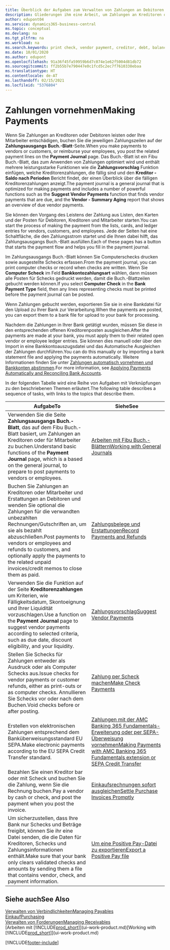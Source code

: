 ```yaml
---
title: Überblick der Aufgaben zum Verwalten von Zahlungen an Debitoren | Microsoft Docs
description: Gliederungen ihm eine Arbeit, um Zahlungen an Kreditoren oder zu den Gläubigern, einschließlich Buchungszahlungszeilen und das Anzeigen einer Übersicht über den fälligen Saldo zu verwalten.
author: edupont04
ms.service: dynamics365-business-central
ms.topic: conceptual
ms.devlang: na
ms.tgt_pltfrm: na
ms.workload: na
ms.search.keywords: print check, vendor payment, creditor, debt, balance due, AP
ms.date: 10/01/2020
ms.author: edupont
ms.openlocfilehash: 91a36f45fa59959b6d7c074e1e62f5004d81db72
ms.sourcegitcommit: ff2b55b7e790447e0c1fcd5c2ec7f7610338ebaa
ms.translationtype: HT
ms.contentlocale: de-AT
ms.lasthandoff: 02/15/2021
ms.locfileid: "5376804"
---
```

# <a name="making-payments"></a><span data-ttu-id="aafbb-103">Zahlungen vornehmen</span><span class="sxs-lookup"><span data-stu-id="aafbb-103">Making Payments</span></span>

<span data-ttu-id="aafbb-104">Wenn Sie Zahlungen an Kreditoren oder Debitoren leisten oder Ihre Mitarbeiter entschädigen, buchen Sie die jeweiligen Zahlungszeilen auf der **Zahlungsausgangs Buch.-Blatt**-Seite.</span><span class="sxs-lookup"><span data-stu-id="aafbb-104">When you make payments to vendors or customers, or reimburse your employees, you post the related payment lines on the **Payment Journal** page.</span></span> <span data-ttu-id="aafbb-105">Das Buch.-Blatt ist ein Fibu Buch.-Blatt, das zum Anwenden von Zahlungen optimiert wird und enthält mehrere leistungsstarke Funktionen wie die **Zahlungsvorschlag** Funktion einfügen, welche Kreditorenzahlungen, die fällig sind und den **Kreditor - Saldo nach Perioden** Bericht findet, der einen Überblick über die fälligen Kreditorenzahlungen anzeigt.</span><span class="sxs-lookup"><span data-stu-id="aafbb-105">The payment journal is a general journal that is optimized for making payments and includes a number of powerful functions such as the **Suggest Vendor Payments** function that finds vendor payments that are due, and the **Vendor - Summary Aging** report that shows an overview of due vendor payments.</span></span>  

<span data-ttu-id="aafbb-106">Sie können den Vorgang des Leistens der Zahlung aus Listen, den Karten und der Posten für Debitoren, Kreditoren und Mitarbeiter starten.</span><span class="sxs-lookup"><span data-stu-id="aafbb-106">You can start the process of making the payment from the lists, cards, and ledger entries for vendors, customers, and employees.</span></span> <span data-ttu-id="aafbb-107">Jede der Seiten hat eine Schaltfläche, die den Zahlungsstrom startet und die Ihnen dabei hilft, das Zahlungsausgangs Buch.-Blatt ausfüllen.</span><span class="sxs-lookup"><span data-stu-id="aafbb-107">Each of these pages has a button that starts the payment flow and helps you fill in the payment journal.</span></span>  

<span data-ttu-id="aafbb-108">Im Zahlungsausgangs Buch.-Blatt können Sie Computerschecks drucken sowie ausgestellte Schecks erfassen.</span><span class="sxs-lookup"><span data-stu-id="aafbb-108">From the payment journal, you can print computer checks or record when checks are written.</span></span> <span data-ttu-id="aafbb-109">Wenn Sie **Computer Scheck** im Feld **Bankkontozahlungsart** wählen, dann müssen alle Posten für Schecks gedruckt werden, damit die Buch.-Blattzeilen gebucht werden können.</span><span class="sxs-lookup"><span data-stu-id="aafbb-109">If you select **Computer Check** in the **Bank Payment Type** field, then any lines representing checks must be printed before the payment journal can be posted.</span></span>

<span data-ttu-id="aafbb-110">Wenn Zahlungen gebucht werden, exportieren Sie sie in eine Bankdatei für den Upload zu Ihrer Bank zur Verarbeitung.</span><span class="sxs-lookup"><span data-stu-id="aafbb-110">When the payments are posted, you can export them to a bank file for upload to your bank for processing.</span></span>

<span data-ttu-id="aafbb-111">Nachdem die Zahlungen in Ihrer Bank getätigt wurden, müssen Sie diese in den entsprechenden offenen Kreditorenposten ausgleichen.</span><span class="sxs-lookup"><span data-stu-id="aafbb-111">After the payments are made at your bank, you must apply them to their related open vendor or employee ledger entries.</span></span> <span data-ttu-id="aafbb-112">Sie können dies manuell oder über den Import in eine Bankkontoauszugsdatei und das Automatische Ausgleichen der Zahlungen durchführen.</span><span class="sxs-lookup"><span data-stu-id="aafbb-112">You can do this manually or by importing a bank statement file and applying the payments automatically.</span></span> <span data-ttu-id="aafbb-113">Weitere Informationen finden Sie unter [Zahlungen automatisch vornehmen und Bankkonten abstimmen](receivables-apply-payments-auto-reconcile-bank-accounts.md).</span><span class="sxs-lookup"><span data-stu-id="aafbb-113">For more information, see [Applying Payments Automatically and Reconciling Bank Accounts](receivables-apply-payments-auto-reconcile-bank-accounts.md).</span></span>

<span data-ttu-id="aafbb-114">In der folgenden Tabelle wird eine Reihe von Aufgaben mit Verknüpfungen zu den beschriebenen Themen erläutert.</span><span class="sxs-lookup"><span data-stu-id="aafbb-114">The following table describes a sequence of tasks, with links to the topics that describe them.</span></span>

| <span data-ttu-id="aafbb-115">Aufgabe</span><span class="sxs-lookup"><span data-stu-id="aafbb-115">To</span></span> | <span data-ttu-id="aafbb-116">Siehe</span><span class="sxs-lookup"><span data-stu-id="aafbb-116">See</span></span> |
| --- | --- |
|<span data-ttu-id="aafbb-117">Verwenden Sie die Seite **Zahlungsausgangs Buch.-Blatt**, das auf dem Fibu Buch.-Blatt basiert, um Zahlungen an Kreditoren oder für Mitarbeiter zu buchen.</span><span class="sxs-lookup"><span data-stu-id="aafbb-117">Understand basic functions of the **Payment Journal** page, which is a based on the general journal, to prepare to post payments to vendors or employees.</span></span>|[<span data-ttu-id="aafbb-118">Arbeiten mit Fibu Buch.-Blättern</span><span class="sxs-lookup"><span data-stu-id="aafbb-118">Working with General Journals</span></span>](ui-work-general-journals.md)|
|<span data-ttu-id="aafbb-119">Buchen Sie Zahlungen an Kreditoren oder Mitarbeiter und Erstattungen an Debitoren und wenden Sie optional die Zahlungen für die verwandten unbezahlten Rechnungen/Gutschriften an, um sie als bezahlt abzuschließen.</span><span class="sxs-lookup"><span data-stu-id="aafbb-119">Post payments to vendors or employees and refunds to customers, and optionally apply the payments to the related unpaid invoices/credit memos to close them as paid.</span></span>|[<span data-ttu-id="aafbb-120">Zahlungsbelege und Erstattungen</span><span class="sxs-lookup"><span data-stu-id="aafbb-120">Record Payments and Refunds</span></span>](payables-how-post-payments-refunds.md)|
| <span data-ttu-id="aafbb-121">Verwenden Sie die Funktion auf der Seite **Kreditorenzahlungen** um Kriterien, wie Fälligkeitsdatum, Skontoeignung und Ihrer Liquidität vorzuschlagen.</span><span class="sxs-lookup"><span data-stu-id="aafbb-121">Use a function on the **Payment Journal** page to suggest vendor payments according to selected criteria, such as due date, discount eligibility, and your liquidity.</span></span> |[<span data-ttu-id="aafbb-122">Zahlungsvorschlag</span><span class="sxs-lookup"><span data-stu-id="aafbb-122">Suggest Vendor Payments</span></span>](payables-how-suggest-vendor-payments.md) |
| <span data-ttu-id="aafbb-123">Stellen Sie Schecks für Zahlungen entweder als Ausdruck oder als Computer Schecks aus.</span><span class="sxs-lookup"><span data-stu-id="aafbb-123">Issue checks for vendor payments or customer refunds, either as print-outs or as computer checks.</span></span> <span data-ttu-id="aafbb-124">Annullieren Sie Schecks vor oder nach dem Buchen.</span><span class="sxs-lookup"><span data-stu-id="aafbb-124">Void checks before or after posting.</span></span> |[<span data-ttu-id="aafbb-125">Zahlung per Scheck machen</span><span class="sxs-lookup"><span data-stu-id="aafbb-125">Make Check Payments</span></span>](payables-how-work-checks.md) |
|<span data-ttu-id="aafbb-126">Erstellen von elektronischen Zahlungen entsprechend dem Banküberweisungsstandard EU SEPA.</span><span class="sxs-lookup"><span data-stu-id="aafbb-126">Make electronic payments according to the EU SEPA Credit Transfer standard.</span></span>|[<span data-ttu-id="aafbb-127">Zahlungen mit der AMC Banking 365 Fundamentals-Erweiterung oder per SEPA-Überweisung vornehmen</span><span class="sxs-lookup"><span data-stu-id="aafbb-127">Making Payments with AMC Banking 365 Fundamentals extension or SEPA Credit Transfer</span></span>](finance-make-payments-with-bank-data-conversion-service-or-sepa-credit-transfer.md)|
| <span data-ttu-id="aafbb-128">Bezahlen Sie einen Kreditor bar oder mit Scheck und buchen Sie die Zahlung, wenn Sie die Rechnung buchen.</span><span class="sxs-lookup"><span data-stu-id="aafbb-128">Pay a vendor by cash or check, and post the payment when you post the invoice.</span></span> |[<span data-ttu-id="aafbb-129">Einkaufsrechnungen sofort ausgleichen</span><span class="sxs-lookup"><span data-stu-id="aafbb-129">Settle Purchase Invoices Promptly</span></span>](finance-how-to-settle-purchase-invoices-promptly.md) |
| <span data-ttu-id="aafbb-130">Um sicherzustellen, dass Ihre Bank nur Schecks und Beträge freigibt, können Sie ihr eine Datei senden, die die Daten für Kreditoren, Schecks und Zahlungsinformationen enthält.</span><span class="sxs-lookup"><span data-stu-id="aafbb-130">Make sure that your bank only clears validated checks and amounts by sending them a file that contains vendor, check, and payment information.</span></span> |[<span data-ttu-id="aafbb-131">Um eine Positive Pay-Datei zu exportieren</span><span class="sxs-lookup"><span data-stu-id="aafbb-131">Export a Positive Pay file</span></span>](finance-how-positive-pay.md) |

## <a name="see-also"></a><span data-ttu-id="aafbb-132">Siehe auch</span><span class="sxs-lookup"><span data-stu-id="aafbb-132">See Also</span></span>
[<span data-ttu-id="aafbb-133">Verwalten von Verbindlichkeiten</span><span class="sxs-lookup"><span data-stu-id="aafbb-133">Managing Payables</span></span>](payables-manage-payables.md)  
[<span data-ttu-id="aafbb-134">Einkauf</span><span class="sxs-lookup"><span data-stu-id="aafbb-134">Purchasing</span></span>](purchasing-manage-purchasing.md)  
[<span data-ttu-id="aafbb-135">Verwalten von Forderungen</span><span class="sxs-lookup"><span data-stu-id="aafbb-135">Managing Receivables</span></span>](receivables-manage-receivables.md)  
<span data-ttu-id="aafbb-136">[Arbeiten mit [!INCLUDE[prod_short](includes/prod_short.md)]](ui-work-product.md)</span><span class="sxs-lookup"><span data-stu-id="aafbb-136">[Working with [!INCLUDE[prod_short](includes/prod_short.md)]](ui-work-product.md)</span></span>  


[!INCLUDE[footer-include](includes/footer-banner.md)]
